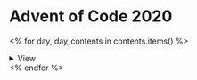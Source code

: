 # Advent of Code 2020
<% for day, day_contents in contents.items() %>
<details><summary>View</summary>
## Day {{day}}
<% for part, content in day_contents.items() %>
### {{part}}
<details><summary>Code</summary>
{% highlight python %}
{{ content }}
{% endhighlight %}
</details>
<% endfor %>
</details>
<% endfor %>
